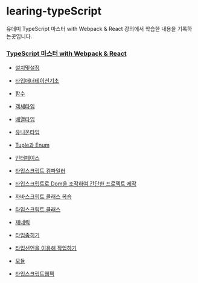 # learing-typeScript

유데미 TypeScript 마스터 with Webpack &amp; React 강의에서 학습한 내용을 기록하는곳입니다.</br>

### [TypeScript 마스터 with Webpack & React](https://www.udemy.com/course/typescript-with-webpack-react/)

- [설치및설정](https://github.com/jaeh0lee/learing-typeScript/tree/main/%EC%84%A4%EC%B9%98%EB%B0%8F%EC%84%A4%EC%A0%95)

- [타입애너테이션기초](https://github.com/jaeh0lee/learing-typeScript/tree/main/%ED%83%80%EC%9E%85%EC%95%A0%EB%84%88%ED%85%8C%EC%9D%B4%EC%85%98%20%EA%B8%B0%EC%B4%88)
- [함수](https://github.com/jaeh0lee/learing-typeScript/tree/main/%ED%95%A8%EC%88%98)
- [객체타입](https://github.com/jaeh0lee/learing-typeScript/tree/main/%EA%B0%9D%EC%B2%B4%20%ED%83%80%EC%9E%85)
- [배열타입](https://github.com/jaeh0lee/learing-typeScript/tree/main/%EB%B0%B0%EC%97%B4%ED%83%80%EC%9E%85)
- [유니온타입](https://github.com/jaeh0lee/learing-typeScript/tree/main/%EC%9C%A0%EB%8B%88%EC%98%A8%ED%83%80%EC%9E%85)
- [Tuple과 Enum](<https://github.com/jaeh0lee/learing-typeScript/tree/main/%ED%8A%9C%ED%94%8C(Tuple)%EA%B3%BCEnum>)
- [인터페이스](https://github.com/jaeh0lee/learing-typeScript/tree/main/%EC%9D%B8%ED%84%B0%ED%8E%98%EC%9D%B4%EC%8A%A4)
- [타입스크립트 컴파일러](https://github.com/jaeh0lee/learing-typeScript/tree/main/%EC%BB%B4%ED%8C%8C%EC%9D%BC%EB%9F%AC)
- [타입스크립트로 Dom을 조작하여 간단한 프로젝트 제작](https://github.com/jaeh0lee/learing-typeScript/tree/main/MINIPROJECT)
- [자바스크립트 클래스 복습](https://github.com/jaeh0lee/learing-typeScript/tree/main/javascript%20Class)
- [타입스크립트 클래스](https://github.com/jaeh0lee/learing-typeScript/tree/main/typescript%20Class)
- [제네릭](https://github.com/jaeh0lee/learing-typeScript/tree/main/%EC%A0%9C%EB%84%A4%EB%A6%AD)
- [타입좁히기](https://github.com/jaeh0lee/learing-typeScript/tree/main/%ED%83%80%EC%9E%85%EC%A2%81%ED%9E%88%EA%B8%B0)
- [타입선언을 이용해 작업하기](https://github.com/jaeh0lee/learing-typeScript/tree/main/%ED%83%80%EC%9E%85%EC%84%A0%EC%96%B8%EC%9D%84%EC%9D%B4%EC%9A%A9%ED%95%B4%EC%9E%91%EC%97%85%ED%95%98%EA%B8%B0)
- [모듈](https://github.com/jaeh0lee/learing-typeScript/tree/main/%EB%AA%A8%EB%93%88)
- [타입스크립트웹팩](https://github.com/jaeh0lee/learing-typeScript/tree/main/WEBPSCK_TS)
